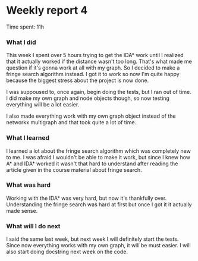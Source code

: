 # Weekly report 4

Time spent: 11h

### What I did

This week I spent over 5 hours trying to get the IDA* work until I realized that it actually worked if the distance wasn't too long. That's what made me question if it's gonna work at all with my graph.
So I decided to make a fringe search algorithm instead. I got it to work so now I'm quite happy because the biggest stress about the project is now done.

I was suppoused to, once again, begin doing the tests, but I ran out of time. I did make my own graph and node objects though, so now testing everything will be a lot easier.

I also made everything work with my own graph object instead of the networkx multigraph and that took quite a lot of time.

### What I learned

I learned a lot about the fringe search algorithm which was completely new to me. I was afraid I wouldn't be able to make it work, but since I knew how A* and IDA* worked it wasn't that hard to understand after reading the article given in the course material about fringe search.

### What was hard

Working with the IDA* was very hard, but now it's thankfully over. Understanding the fringe search was hard at first but once I got it it actually made sense.

### What will I do next

I said the same last week, but next week I will definitely start the tests. Since now everything works with my own graph, it will be must easier. I will also start doing docstring next week on the code.